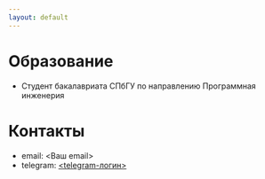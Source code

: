 ```yaml
---
layout: default
---
```


# Образование
- Студент бакалавриата СПбГУ по направлению Программная инженерия

# Контакты
- email: <Ваш email>
- telegram: [<telegram-логин>](https://t.me/<telegram-login>)
